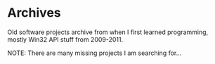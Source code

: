 # Archives

Old software projects archive from when I first learned programming, mostly Win32 API stuff from 2009-2011.

NOTE: There are many missing projects I am searching for...
